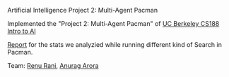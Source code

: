 Artificial Intelligence Project 2: Multi-Agent Pacman


Implemented the "Project 2: Multi-Agent Pacman" of [UC Berkeley CS188 Intro to AI](http://ai.berkeley.edu/multiagent.html)

[Report](https://github.com/techiepanda/pacman-multiagent-search/blob/master/AI%20Project-02.pdf) for the stats we analyzied while running different kind of Search in Pacman.

Team: [Renu Rani](https://github.com/techiepanda), [Anurag Arora](https://github.com/geekyspartan)
